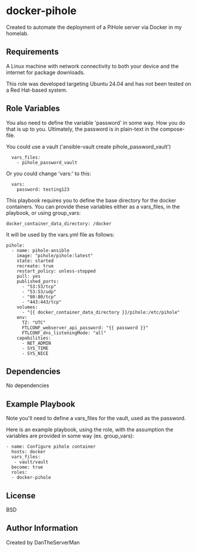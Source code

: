 docker-pihole
=========

Created to automate the deployment of a PiHole server via Docker in my homelab.

Requirements
------------

A Linux machine with network connectivity to both your device and the internet for package downloads.

This role was developed targeting Ubuntu 24.04 and has not been tested on a Red Hat-based system.

Role Variables
--------------

You also need to define the variable 'password' in some way. How you do that is up to you. Ultimately, the password is in plain-text in the compose-file.

You could use a vault ('ansible-vault create pihole_password_vault')
```
  vars_files:
    - pihole_password_vault 
```
Or you could change 'vars:' to this:
```
  vars:
    password: testing123
```
This playbook requires you to define the base directory for the docker containers. You can provide these variables either as a vars_files, in the playbook, or using group_vars:

```
docker_container_data_directory: /docker
```

It will be used by the vars.yml file as follows:
```
pihole:
  - name: pihole-ansible
    image: "pihole/pihole:latest"
    state: started
    recreate: true
    restart_policy: unless-stopped
    pull: yes
    published_ports:
      - "53:53/tcp"
      - "53:53/udp"
      - "80:80/tcp"
      - "443:443/tcp"
    volumes:
      - "{{ docker_container_data_directory }}/pihole:/etc/pihole"
    env:
      TZ: "UTC"
      FTLCONF_webserver_api_password: "{{ password }}"
      FTLCONF_dns_listeningMode: "all"
    capabilities:
      - NET_ADMIN
      - SYS_TIME
      - SYS_NICE
```

Dependencies
------------

No dependencies

Example Playbook
----------------

Note you'll need to define a vars_files for the vault, used as the password.

Here is an example playbook, using the role, with the assumption the variables are provided in some way (ex. group_vars):
```
- name: Configure pihole container
  hosts: docker 
  vars_files:
   - vault/vault
  become: true
  roles:
  - docker-pihole
```
License
-------

BSD

Author Information
------------------

Created by DanTheServerMan